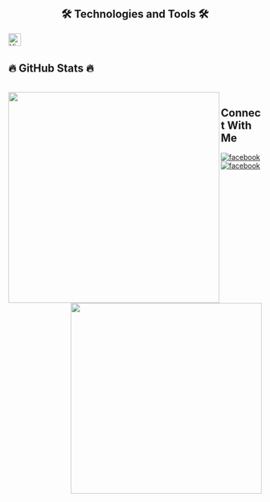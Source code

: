 <h2 align="center">🛠 Technologies and Tools 🛠</h2>
<span><img src="https://img.shields.io/badge/VS%20Code-282C34?logo=visual-studio-code&logoColor=007ACC" alt="Visual Studio Code logo" title="Visual Studio Code" height="25" /></span>
&nbsp;

## 🔥 GitHub Stats 🔥
<br>
<div align=center>
  <a href="#" title="Github stats">
    <img width="420" align="left" src="https://github-readme-stats.vercel.app/api?username=trankimphu0609&show_icons=true&theme=dracula" />
  </a>
  <a href="#" title="Most Used Languages">
    <img align="right" width="380" src="https://github-readme-stats.vercel.app/api/top-langs/?username=trankimphu0609&hide=c%23,powershell,Mathematica,Ruby,Objective-C,Objective-C%2b%2b,Cuda&title_color=61dafb&text_color=ffffff&icon_color=61dafb&bg_color=20232a&langs_count=8&layout=compact&border_color=61dafb" />
  </a>
</div>







## Connect With Me <img src="https://media.giphy.com/media/hvRJCLFzcasrR4ia7z/giphy.gif" width="5px"></a>
<a href="https://www.facebook.com/trankimphu0609/" target="blank"><img align="center" src="https://img.shields.io/badge/Facebook-1877F2?style=for-the-badge&logo=facebook&logoColor=white" alt="facebook"/></a>
<a href="https://www.instagram.com/trankimphu0609/" target="blank"><img align="center" src="https://img.shields.io/badge/Instagram-fd009b?style=for-the-badge&logo=instagram&logoColor=white" alt="facebook"/></a>
